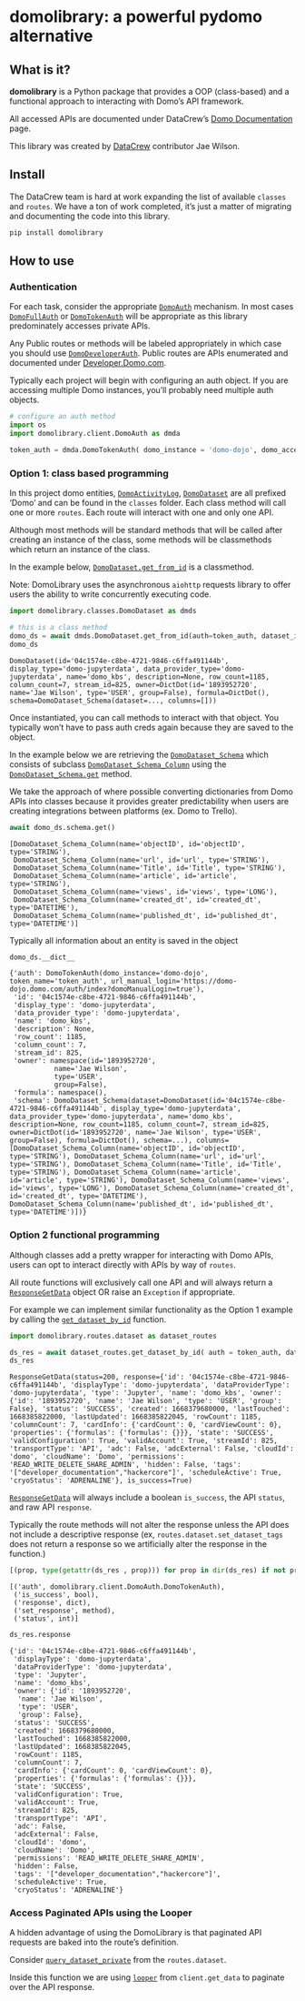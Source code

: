 domolibrary: a powerful pydomo alternative
================

<!-- WARNING: THIS FILE WAS AUTOGENERATED! DO NOT EDIT! -->

## What is it?

**domolibrary** is a Python package that provides a OOP (class-based)
and a functional approach to interacting with Domo’s API framework.

All accessed APIs are documented under DataCrew’s
<a href ="https://documenter.getpostman.com/view/5049119/UyxbppB2" target="_blank">Domo
Documentation</a> page.

This library was created by
<a href ="https://datacrew.circle.so" target = "_blank">DataCrew</a>
contributor Jae Wilson.

## Install

The DataCrew team is hard at work expanding the list of available
`classes` and `routes`. We have a ton of work completed, it’s just a
matter of migrating and documenting the code into this library.

``` sh
pip install domolibrary
```

## How to use

### Authentication

For each task, consider the appropriate
[`DomoAuth`](https://jaewilson07.github.io/domo_library/client/domoauth.html#domoauth)
mechanism. In most cases
[`DomoFullAuth`](https://jaewilson07.github.io/domo_library/client/domoauth.html#domofullauth)
or
[`DomoTokenAuth`](https://jaewilson07.github.io/domo_library/client/domoauth.html#domotokenauth)
will be appropriate as this library predominately accesses private APIs.

Any Public routes or methods will be labeled appropriately in which case
you should use
[`DomoDeveloperAuth`](https://jaewilson07.github.io/domo_library/client/domoauth.html#domodeveloperauth).
Public routes are APIs enumerated and documented under
<a href = "https://developer.domo.com/" target="_blank">Developer.Domo.com</a>.

Typically each project will begin with configuring an auth object. If
you are accessing multiple Domo instances, you’ll probably need multiple
auth objects.

``` python
# configure an auth method
import os
import domolibrary.client.DomoAuth as dmda

token_auth = dmda.DomoTokenAuth( domo_instance = 'domo-dojo', domo_access_token = os.environ['DOMO_DOJO_ACCESS_TOKEN'])
```

### Option 1: class based programming

In this project domo entities,
[`DomoActivityLog`](https://jaewilson07.github.io/domo_library/classes/domoactivitylog.html#domoactivitylog),
[`DomoDataset`](https://jaewilson07.github.io/domo_library/classes/domodataset.html#domodataset)
are all prefixed ‘Domo’ and can be found in the `classes` folder. Each
class method will call one or more `routes`. Each route will interact
with one and only one API.

Although most methods will be standard methods that will be called after
creating an instance of the class, some methods will be classmethods
which return an instance of the class.

In the example below,
[`DomoDataset.get_from_id`](https://jaewilson07.github.io/domo_library/classes/domodataset.html#domodataset.get_from_id)
is a classmethod.

Note: DomoLibrary uses the asynchronous `aiohttp` requests library to
offer users the ability to write concurrently executing code.

``` python
import domolibrary.classes.DomoDataset as dmds

# this is a class method
domo_ds = await dmds.DomoDataset.get_from_id(auth=token_auth, dataset_id=os.environ['DOJO_DATASET_ID'])
domo_ds
```

    DomoDataset(id='04c1574e-c8be-4721-9846-c6ffa491144b', display_type='domo-jupyterdata', data_provider_type='domo-jupyterdata', name='domo_kbs', description=None, row_count=1185, column_count=7, stream_id=825, owner=DictDot(id='1893952720', name='Jae Wilson', type='USER', group=False), formula=DictDot(), schema=DomoDataset_Schema(dataset=..., columns=[]))

Once instantiated, you can call methods to interact with that object.
You typically won’t have to pass auth creds again because they are saved
to the object.

In the example below we are retrieving the
[`DomoDataset_Schema`](https://jaewilson07.github.io/domo_library/classes/domodataset.html#domodataset_schema)
which consists of subclass
[`DomoDataset_Schema_Column`](https://jaewilson07.github.io/domo_library/classes/domodataset.html#domodataset_schema_column)
using the
[`DomoDataset_Schema.get`](https://jaewilson07.github.io/domo_library/classes/domodataset.html#domodataset_schema.get)
method.

We take the approach of where possible converting dictionaries from Domo
APIs into classes because it provides greater predictability when users
are creating integrations between platforms (ex. Domo to Trello).

``` python
await domo_ds.schema.get()
```

    [DomoDataset_Schema_Column(name='objectID', id='objectID', type='STRING'),
     DomoDataset_Schema_Column(name='url', id='url', type='STRING'),
     DomoDataset_Schema_Column(name='Title', id='Title', type='STRING'),
     DomoDataset_Schema_Column(name='article', id='article', type='STRING'),
     DomoDataset_Schema_Column(name='views', id='views', type='LONG'),
     DomoDataset_Schema_Column(name='created_dt', id='created_dt', type='DATETIME'),
     DomoDataset_Schema_Column(name='published_dt', id='published_dt', type='DATETIME')]

Typically all information about an entity is saved in the object

``` python
domo_ds.__dict__
```

    {'auth': DomoTokenAuth(domo_instance='domo-dojo', token_name='token_auth', url_manual_login='https://domo-dojo.domo.com/auth/index?domoManualLogin=true'),
     'id': '04c1574e-c8be-4721-9846-c6ffa491144b',
     'display_type': 'domo-jupyterdata',
     'data_provider_type': 'domo-jupyterdata',
     'name': 'domo_kbs',
     'description': None,
     'row_count': 1185,
     'column_count': 7,
     'stream_id': 825,
     'owner': namespace(id='1893952720',
               name='Jae Wilson',
               type='USER',
               group=False),
     'formula': namespace(),
     'schema': DomoDataset_Schema(dataset=DomoDataset(id='04c1574e-c8be-4721-9846-c6ffa491144b', display_type='domo-jupyterdata', data_provider_type='domo-jupyterdata', name='domo_kbs', description=None, row_count=1185, column_count=7, stream_id=825, owner=DictDot(id='1893952720', name='Jae Wilson', type='USER', group=False), formula=DictDot(), schema=...), columns=[DomoDataset_Schema_Column(name='objectID', id='objectID', type='STRING'), DomoDataset_Schema_Column(name='url', id='url', type='STRING'), DomoDataset_Schema_Column(name='Title', id='Title', type='STRING'), DomoDataset_Schema_Column(name='article', id='article', type='STRING'), DomoDataset_Schema_Column(name='views', id='views', type='LONG'), DomoDataset_Schema_Column(name='created_dt', id='created_dt', type='DATETIME'), DomoDataset_Schema_Column(name='published_dt', id='published_dt', type='DATETIME')])}

### Option 2 functional programming

Although classes add a pretty wrapper for interacting with Domo APIs,
users can opt to interact directly with APIs by way of `routes`.

All route functions will exclusively call one API and will always return
a
[`ResponseGetData`](https://jaewilson07.github.io/domo_library/client/responsegetdata.html#responsegetdata)
object OR raise an `Exception` if appropriate.

For example we can implement similar functionality as the Option 1
example by calling the
[`get_dataset_by_id`](https://jaewilson07.github.io/domo_library/routes/dataset.html#get_dataset_by_id)
function.

``` python
import domolibrary.routes.dataset as dataset_routes

ds_res = await dataset_routes.get_dataset_by_id( auth = token_auth, dataset_id = os.environ['DOJO_DATASET_ID'])
ds_res
```

    ResponseGetData(status=200, response={'id': '04c1574e-c8be-4721-9846-c6ffa491144b', 'displayType': 'domo-jupyterdata', 'dataProviderType': 'domo-jupyterdata', 'type': 'Jupyter', 'name': 'domo_kbs', 'owner': {'id': '1893952720', 'name': 'Jae Wilson', 'type': 'USER', 'group': False}, 'status': 'SUCCESS', 'created': 1668379680000, 'lastTouched': 1668385822000, 'lastUpdated': 1668385822045, 'rowCount': 1185, 'columnCount': 7, 'cardInfo': {'cardCount': 0, 'cardViewCount': 0}, 'properties': {'formulas': {'formulas': {}}}, 'state': 'SUCCESS', 'validConfiguration': True, 'validAccount': True, 'streamId': 825, 'transportType': 'API', 'adc': False, 'adcExternal': False, 'cloudId': 'domo', 'cloudName': 'Domo', 'permissions': 'READ_WRITE_DELETE_SHARE_ADMIN', 'hidden': False, 'tags': '["developer_documentation","hackercore"]', 'scheduleActive': True, 'cryoStatus': 'ADRENALINE'}, is_success=True)

[`ResponseGetData`](https://jaewilson07.github.io/domo_library/client/responsegetdata.html#responsegetdata)
will always include a boolean `is_success`, the API `status`, and raw
API `response`.

Typically the route methods will not alter the response unless the API
does not include a descriptive response (ex,
`routes.dataset.set_dataset_tags` does not return a response so we
artificially alter the response in the function.)

``` python
[(prop, type(getattr(ds_res , prop))) for prop in dir(ds_res) if not prop.startswith('_')]
```

    [('auth', domolibrary.client.DomoAuth.DomoTokenAuth),
     ('is_success', bool),
     ('response', dict),
     ('set_response', method),
     ('status', int)]

``` python
ds_res.response
```

    {'id': '04c1574e-c8be-4721-9846-c6ffa491144b',
     'displayType': 'domo-jupyterdata',
     'dataProviderType': 'domo-jupyterdata',
     'type': 'Jupyter',
     'name': 'domo_kbs',
     'owner': {'id': '1893952720',
      'name': 'Jae Wilson',
      'type': 'USER',
      'group': False},
     'status': 'SUCCESS',
     'created': 1668379680000,
     'lastTouched': 1668385822000,
     'lastUpdated': 1668385822045,
     'rowCount': 1185,
     'columnCount': 7,
     'cardInfo': {'cardCount': 0, 'cardViewCount': 0},
     'properties': {'formulas': {'formulas': {}}},
     'state': 'SUCCESS',
     'validConfiguration': True,
     'validAccount': True,
     'streamId': 825,
     'transportType': 'API',
     'adc': False,
     'adcExternal': False,
     'cloudId': 'domo',
     'cloudName': 'Domo',
     'permissions': 'READ_WRITE_DELETE_SHARE_ADMIN',
     'hidden': False,
     'tags': '["developer_documentation","hackercore"]',
     'scheduleActive': True,
     'cryoStatus': 'ADRENALINE'}

### Access Paginated APIs using the Looper

A hidden advantage of using the DomoLibrary is that paginated API
requests are baked into the route’s definition.

Consider
[`query_dataset_private`](https://jaewilson07.github.io/domo_library/routes/dataset.html#query_dataset_private)
from the `routes.dataset`.

Inside this function we are using
[`looper`](https://jaewilson07.github.io/domo_library/client/get_data.html#looper)
from `client.get_data` to paginate over the API response.
